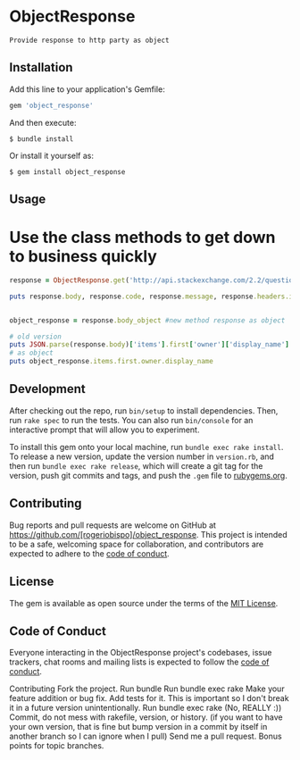 # ObjectResponse

    Provide response to http party as object

## Installation

Add this line to your application's Gemfile:

```ruby
gem 'object_response'
```

And then execute:

    $ bundle install

Or install it yourself as:

    $ gem install object_response

## Usage

# Use the class methods to get down to business quickly
```ruby
response = ObjectResponse.get('http://api.stackexchange.com/2.2/questions?site=stackoverflow')

puts response.body, response.code, response.message, response.headers.inspect


object_response = response.body_object #new method response as object

# old version
puts JSON.parse(response.body)['items'].first['owner']['display_name']
# as object
puts object_response.items.first.owner.display_name
```



## Development

After checking out the repo, run `bin/setup` to install dependencies. Then, run `rake spec` to run the tests. You can also run `bin/console` for an interactive prompt that will allow you to experiment.

To install this gem onto your local machine, run `bundle exec rake install`. To release a new version, update the version number in `version.rb`, and then run `bundle exec rake release`, which will create a git tag for the version, push git commits and tags, and push the `.gem` file to [rubygems.org](https://rubygems.org).

## Contributing

Bug reports and pull requests are welcome on GitHub at https://github.com/[rogeriobispo]/object_response. This project is intended to be a safe, welcoming space for collaboration, and contributors are expected to adhere to the [code of conduct](https://github.com/rogeriobispo/object_response/blob/master/CODE_OF_CONDUCT.md).


## License

The gem is available as open source under the terms of the [MIT License](https://opensource.org/licenses/MIT).

## Code of Conduct

Everyone interacting in the ObjectResponse project's codebases, issue trackers, chat rooms and mailing lists is expected to follow the [code of conduct](https://github.com/rogeriobispo/object_response/blob/master/CODE_OF_CONDUCT.md).

Contributing
Fork the project.
Run bundle
Run bundle exec rake
Make your feature addition or bug fix.
Add tests for it. This is important so I don't break it in a future version unintentionally.
Run bundle exec rake (No, REALLY :))
Commit, do not mess with rakefile, version, or history. (if you want to have your own version, that is fine but bump version in a commit by itself in another branch so I can ignore when I pull)
Send me a pull request. Bonus points for topic branches.